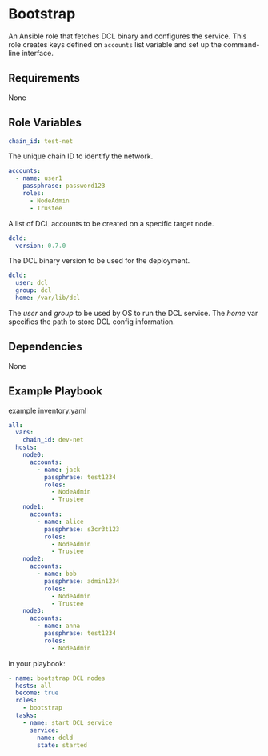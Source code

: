# Bootstrap

An Ansible role that fetches DCL binary and configures the service. This role
creates keys defined on `accounts` list variable and set up the command-line
interface.

## Requirements
None

## Role Variables

```yaml
chain_id: test-net
```

The unique chain ID to identify the network.

```yaml
accounts:
  - name: user1
    passphrase: password123
    roles:
      - NodeAdmin
      - Trustee
```

A list of DCL accounts to be created on a specific target node.

```yaml
dcld:
  version: 0.7.0
```

The DCL binary version to be used for the deployment.

```yaml
dcld:
  user: dcl
  group: dcl
  home: /var/lib/dcl
```

The *user* and *group* to be used by OS to run the DCL service. The *home* var
specifies the path to store DCL config information.

## Dependencies
None

## Example Playbook

example inventory.yaml

```yaml
all:
  vars:
    chain_id: dev-net 
  hosts:
    node0:
      accounts:
        - name: jack
          passphrase: test1234
          roles:
            - NodeAdmin
            - Trustee
    node1:
      accounts:
        - name: alice
          passphrase: s3cr3t123
          roles:
            - NodeAdmin
            - Trustee
    node2:
      accounts:
        - name: bob
          passphrase: admin1234
          roles:
            - NodeAdmin
            - Trustee
    node3:
      accounts:
        - name: anna
          passphrase: test1234
          roles:
            - NodeAdmin
```

in your playbook:

```yaml
- name: bootstrap DCL nodes
  hosts: all
  become: true
  roles:
    - bootstrap
  tasks:
    - name: start DCL service
      service:
        name: dcld
        state: started
```

